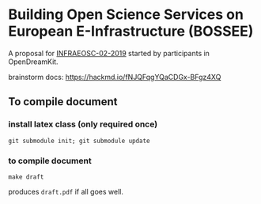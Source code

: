 # Building Open Science Services on European E-Infrastructure (BOSSEE)

A proposal for [INFRAEOSC-02-2019](https://ec.europa.eu/info/funding-tenders/opportunities/portal/screen/opportunities/topic-details/infraeosc-02-2019)
started by participants in OpenDreamKit.

brainstorm docs: https://hackmd.io/fNJQFqgYQaCDGx-BFgz4XQ



## To compile document

### install latex class (only required once)

    git submodule init; git submodule update

### to compile document

    make draft

produces ``draft.pdf`` if all goes well.


